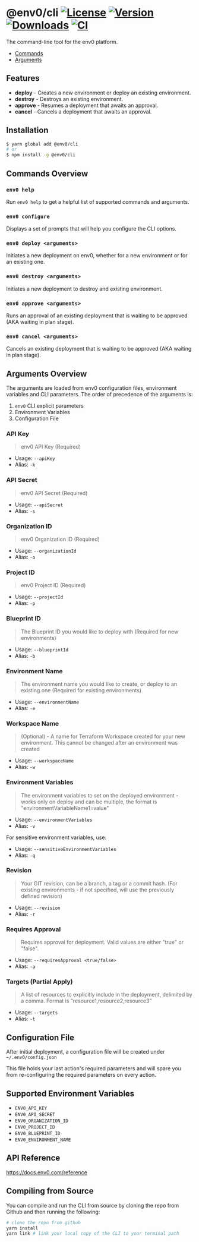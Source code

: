 
# @env0/cli [![License](https://img.shields.io/npm/l/@env0/cli?color=blue)](https://github.com/env0/env0-client-integrations/blob/master/LICENSE) [![Version](https://img.shields.io/npm/v/@env0/cli)](https://www.npmjs.com/package/@env0/cli) [![Downloads](https://img.shields.io/npm/dw/@env0/cli)](https://www.npmjs.com/package/@env0/cli) [![CI](https://github.com/env0/env0-client-integrations/workflows/CI/badge.svg?branch=master)](https://github.com/env0/env0-client-integrations/actions?query=workflow%3ACI+branch%3Amaster) 
 
The command-line tool for the env0 platform.

- [Commands](#commands-overview)
- [Arguments](#arguments-overview)

## Features

  - **deploy** - Creates a new environment or deploy an existing environment.
  - **destroy** - Destroys an existing environment.
  - **approve**	- Resumes a deployment that awaits an approval.
  - **cancel** - Cancels a deployment that awaits an approval.

## Installation

```bash
$ yarn global add @env0/cli
# or
$ npm install -g @env0/cli
```

## Commands Overview

### `env0 help`

Run `env0 help` to get a helpful list of supported commands and arguments.

### `env0 configure`

Displays a set of prompts that will help you configure the CLI options.

### `env0 deploy <arguments>`

Initiates a new deployment on env0, whether for a new environment or for an existing one.

### `env0 destroy <arguments>`

Initiates a new deployment to destroy and existing environment.

### `env0 approve <arguments>`

Runs an approval of an existing deployment that is waiting to be approved (AKA waiting in plan stage).

### `env0 cancel <arguments>`

Cancels an existing deployment that is waiting to be approved (AKA waiting in plan stage).

## Arguments Overview

The arguments are loaded from env0 configuration files, environment variables and CLI parameters.
The order of precedence of the arguments is:
1. `env0` CLI explicit parameters
2. Environment Variables
3. Configuration File

### API Key
> env0 API Key (Required)
- Usage: `--apiKey`
- Alias: `-k`

### API Secret
> env0 API Secret (Required)
- Usage: `--apiSecret`
- Alias: `-s`

### Organization ID
> env0 Organization ID (Required)
- Usage: `--organizationId`
- Alias: `-o`

### Project ID
> env0 Project ID (Required)
- Usage: `--projectId`
- Alias: `-p`

### Blueprint ID
> The Blueprint ID you would like to deploy with (Required for new environments)
- Usage: `--blueprintId`
- Alias: `-b`

### Environment Name
> The environment name you would like to create, or deploy to an existing one (Required for existing environments)
- Usage: `--environmentName`
- Alias: `-e`

### Workspace Name
> (Optional) - A name for Terraform Workspace created for your new environment. This cannot be changed after an environment was created
- Usage: `--workspaceName`
- Alias: `-w`

### Environment Variables
> The environment variables to set on the deployed environment - works only on deploy and can be multiple, the format is "environmentVariableName1=value"
- Usage: `--environmentVariables`
- Alias: `-v`

For sensitive environment variables, use:
- Usage: `--sensitiveEnvironmentVariables`
- Alias: `-q`

### Revision
> Your GIT revision, can be a branch, a tag or a commit hash. (For existing environments - if not specified, will use the previously defined revision)
- Usage: `--revision`
- Alias: `-r`

### Requires Approval
> Requires approval for deployment. Valid values are either "true" or "false".
- Usage: `--requiresApproval <true/false>`
- Alias: `-a`

### Targets (Partial Apply)
> A list of resources to explicitly include in the deployment, delimited by a comma. Format is "resource1,resource2,resource3"
- Usage: `--targets`
- Alias: `-t`

## Configuration File
After initial deployment, a configuration file will be created under `~/.env0/config.json`

This file holds your last action's required parameters and will spare you from re-configuring the required parameters on every action.

## Supported Environment Variables

- `ENV0_API_KEY`
- `ENV0_API_SECRET`
- `ENV0_ORGANIZATION_ID`
- `ENV0_PROJECT_ID`
- `ENV0_BLUEPRINT_ID`
- `ENV0_ENVIRONMENT_NAME`

## API Reference

https://docs.env0.com/reference

## Compiling from Source

You can compile and run the CLI from source by cloning the repo from Github and then running the following:
```bash
# clone the repo from github
yarn install
yarn link # link your local copy of the CLI to your terminal path
```
